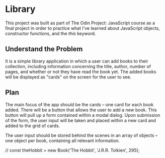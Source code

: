 # Library

This project was built as part of The Odin Project: JavaScript course as a final project in order to practice what I've learned about JavaScript objects, constructor functions, and the _this_ keyword.

## Understand the Problem

It is a simple library application in which a user can add books to their collection, including information concerning the title, author, number of pages, and whether or not they have read the book yet. The added books will be displayed as "cards" on the screen for the user to see.

## Plan

The main focus of the app should be the cards – one card for each book added. There will be a button that allows the user to add a new book. This button will pull up a form contained within a modal dialog. Upon submission of the form, the user input will be taken and placed within a new card and added to the grid of cards.

The user input should be stored behind the scenes in an array of objects – one object per book, containing all relevant information.

// const theHobbit = new Book('The Hobbit', 'J.R.R. Tolkien', 295);